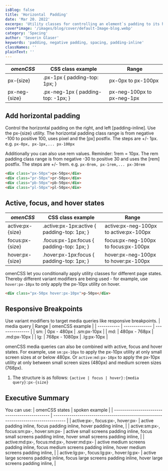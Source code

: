 ```yaml
---
isBlog: false
title: 'Horizontal  Padding'
date: 'Mar 20. 2022'
excerpx: 'Utility classes for controlling an element`s padding to its horizontal sides.'
cover*image: '/images/blog/cover/default-Image-blog.webp'
category: 'Spacing'
author: 'Severin Glaser'
keywords: 'padding, negative padding, spacing, padding-inline'
classNames: ''
plainText: ''
---
```


| _omenCSS_     | CSS class example                  | Range                      |
| ------------- | ---------------------------------- | -------------------------- |
| px-{size}     | .px-1px { padding-top: 1px; }      | px-0px to px-100px         |
| px-neg-{size} | .px-neg-1px { padding-top: -1px; } | px-neg-100px to px-neg-1px |

## Add horizontal padding

Control the horizontal padding on the right, and left [padding-inline]. Use the px-{size} utility. The horizontal padding class range is from negative -100 to positive 100, uses pixel and the [px] postfix. The steps are +/- 1px. e.g. `px-0px, px-1px,... px-100px`

Additionally you can also use rem values. Reminder: 1rem = 10px. The rem padding class range is from negative -30 to positive 30 and uses the [rem] postfix. The steps are +/- 1rem. e.g. `px-0rem, px-1rem,... px-30rem`

```html
<div class="px-50px">px-50px</div>
<div class="pr-50px">pr-50px</div>
<div class="pb-50px">pb-50px</div>
<div class="pl-50px">pl-50px</div>
```

## Active, focus, and hover states

| _omenCSS_        | CSS class example                            | Range                                  |
| ---------------- | -------------------------------------------- | -------------------------------------- |
| active:px-{size} | .active\:px-1px:active { padding-top: 1px; } | active:px-neg-100px to active:px-100px |
| focus:px-{size}  | .focus\:px-1px:focus { padding-top: 1px; }   | focus:px-neg-100px to focus:px-100px   |
| hover:px-{size}  | .hover\:px-1px:focus { padding-top: 1px; }   | hover:px-neg-100px to hover:px-100px   |

omenCSS let you conditionally apply utility classes for different page states. Thereby different variant modifiers are being used - for example, use `hover:px-10px` to only apply the px-10px utility on hover.

```html
<div class="px-50px hover:px-10px">p-50px</div>
```

## Responsive Breakpoints

Use variant modifiers to target media queries like responsive breakpoints.
| media query | Range | omenCSS example |
| ----------- | -------------- | --------------- |
| sm: | 0px - 480px | .sm:px-10px |
| md: | 480px - 768px | .md:px-10px |
| lg: | 768px - 1080px | .lg:px-10px |

omenCSS media queries can also be combined with active, focus and hover states. For example, use `sm:px-10px` to apply the px-10px utility at only small screen sizes at or below 480px. Or `active:md:px-10px` to apply the px-10px utility at only between small screen sizes (480px) and medium screen sizes (768px).

1. The structure is as follows: `{active | focus | hover}:{media query}:px-{size}`

## Executive Summary

You can use:
| omenCSS states | spoken example |
| ---------------------------------------------- | ------------------------------------------------------------------------------------ |
| active:px-, focus:px-, hover:px- | active padding inline, focus padding inline, hover padding inline, |
| active:sm:px-, focus:sm:px-, hover:sm:px- | active small screens padding inline, focus small screens padding inline, hover small screens padding inline, |
| active:md:px-, focus:md:px-, hover:md:px- | active medium screens padding inline, focus medium screens padding inline, hover medium screens padding inline, |
| active:lg:px-, focus:lg:px-, hover:lg:px- | active large screens padding inline, focus large screens padding inline, hover large screens padding inline, |
